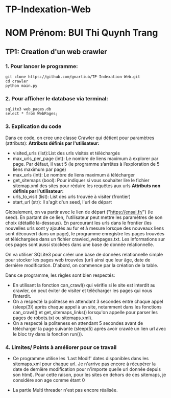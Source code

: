 # TP-Indexation-Web
# NOM Prénom: BUI Thi Quynh Trang
## TP1: Creation d'un web crawler
### 1. Pour lancer le programme:

```
git clone https://github.com/gnartiub/TP-Indexation-Web.git
cd crawler
python main.py
```

### 2. Pour afficher le database via terminal:
```
sqlite3 web_pages.db
select * from WebPages;
```

### 3. Explication du code
Dans ce code, on cree une classe Crawler qui détient pour paramètres (attributs):
**Attributs définis par l'utilisateur:**
- visited_urls (list):List des urls visités et téléchargés
- max_urls_per_page (int): Le nombre de liens maximum à explorer par page. Par défaut, il vaut 5 (le programme s’arrêtes à l’exploration de 5 liens maximum par page)
- max_urls (int):  Le nombre de liens maximum à télécharger 
- get_sitemaps (bool): Pour indiquer si vous souhaiter lire le fichier sitemap.xml des sites pour réduire les requêtes aux urls
**Attributs non définis par l'utilisateur:**
- urls_to_visit (list): List des urls trouvée à visiter (frontier)
- start_url (str): Il s'agit d'un seed, l'url de départ

Globalement, on va partir avec le lien de départ ("https://ensai.fr/") (le seed). En partant de ce lien, l'utilisateur peut mettre les paramètres de son choix (détaillé là-dessous). En parcourant les urls dans le frontier (les nouvelles urls sont y ajoutés au fur et à mesure lorsque des nouveaux liens sont découvert dans un page), le programme enregistre les pages trouvées et téléchargées dans un fichier crawled_webpages.txt. Les informations sur ces pages sont aussi stockées dans une base de donnée relationnelle.

On va utiliser SQLite3 pour  créer une base de données relationnelle simple pour stocker les pages web trouvées (url) ainsi que leur
âge, date de dernière modification. D'abord, on commence par la création de la table. 

Dans ce programme, les règles sont bien respectés:
- En utilisant la fonction can_crawl() qui vérifie si le site est interdit au crawler, on peut éviter de visiter et télécharger les pages qui nous l’interdit.
- On a respecté la politesse en attendant 3 secondes entre chaque appel (sleep(3)) après chaque appel à un site, notamment dans les fonctions can_crawl() et get_sitemaps_links() lorsqu'on appelle pour parser les pages de robots.txt ou sitemaps.xml).
- On a respecté la politeness en attendant 5 secondes avant de télécharger la page suivante (sleep(5) après avoir crawlé un lien url avec le bloc try dans la fonction run()).


### 4. Limites/ Points à améliorer pour ce travail
- Ce programme utilise les 'Last Modif' dates disponibles dans les sitemaps.xml pour chaque url. Je n'arrive pas encore à récupérer la date de dernière modification pour n'importe quelle url donnée depuis son html). Pour cette raison, pour les sites en dehors de ces sitemaps, je considère son age comme étant 0

- La partie Multi threader n'est pas encore réalisée.
